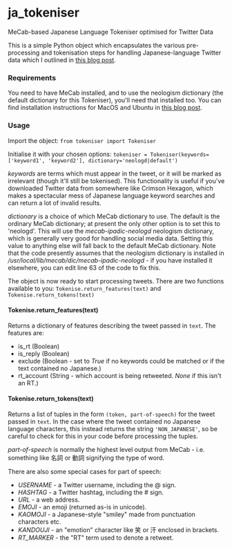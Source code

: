 # ja_tokeniser
MeCab-based Japanese Language Tokeniser optimised for Twitter Data

This is a simple Python object which encapsulates the various pre-processing and tokenisation steps for handling Japanese-language Twitter data which I outlined in [this blog post](http://www.robfahey.co.uk/blog/tidying-japanese-sns-data-machine-learning/).

### Requirements

You need to have MeCab installed, and to use the neologism dictionary (the default dictionary for this Tokeniser), you'll need that installed too. You can find installation instructions for MacOS and Ubuntu in [this blog post](http://www.robfahey.co.uk/blog/japanese-text-analysis-in-python/).

### Usage

Import the object: `from tokeniser import Tokeniser`

Initialise it with your chosen options: `tokeniser = Tokeniser(keywords=['keyword1', 'keyword2'], dictionary='neologd|default')`

*keywords* are terms which must appear in the tweet, or it will be marked as irrelevant (though it'll still be tokenised). This functionality is useful if you've downloaded Twitter data from somewhere like Crimson Hexagon, which makes a spectacular mess of Japanese language keyword searches and can return a lot of invalid results.

*dictionary* is a choice of which MeCab dictionary to use. The default is the ordinary MeCab dictionary; at present the only other option is to set this to 'neologd'. This will use the *mecab-ipadic-neologd* neologism dictionary, which is generally very good for handling social media data. Setting this value to anything else will fall back to the default MeCab dictionary. Note that the code presently assumes that the neologism dictionary is installed in */usr/local/lib/mecab/dic/mecab-ipadic-neologd* - if you have installed it elsewhere, you can edit line 63 of the code to fix this.

The object is now ready to start processing tweets. There are two functions available to you: `Tokenise.return_features(text)` and `Tokenise.return_tokens(text)`

#### Tokenise.return_features(text)

Returns a dictionary of features describing the tweet passed in `text`. The features are:

* is_rt   (Boolean)
* is_reply  (Boolean)
* exclude  (Boolean \- set to *True* if no keywords could be matched or if the text contained no Japanese.)
* rt_account (String \- which account is being retweeted. *None* if this isn't an RT.)

#### Tokenise.return_tokens(text)

Returns a list of tuples in the form `(token, part-of-speech)` for the tweet passed in `text`. In the case where the tweet contained no Japanese language characters, this instead returns the string `'NON_JAPANESE'`, so be careful to check for this in your code before processing the tuples.

*part-of-speech* is normally the highest level output from MeCab \- i.e. something like 名詞 or 動詞 signifying the type of word.

There are also some special cases for part of speech:

* _USERNAME_ \- a Twitter username, including the @ sign.
* _HASHTAG_ \- a Twitter hashtag, including the # sign.
* _URL_ \- a web address.
* _EMOJI_ \- an emoji (returned as-is in unicode).
* _KAOMOJI_ \- a Japanese-style "smiley" made from punctuation characters etc.
* _KANDOUJI_ \- an "emotion" character like 笑 or 汗 enclosed in brackets.
* _RT\_MARKER_ \- the "RT" term used to denote a retweet.


